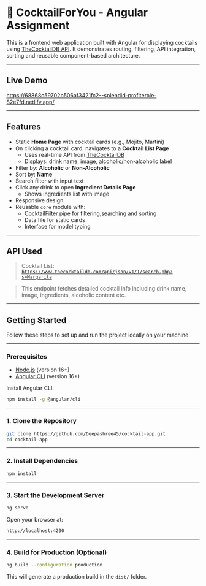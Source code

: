 # 🍹 CocktailForYou - Angular Assignment

This is a frontend web application built with Angular for displaying cocktails using [TheCocktailDB API](https://www.thecocktaildb.com/). It demonstrates routing,  filtering, API integration, sorting and reusable component-based architecture.

---

##  Live Demo

https://68868c59702b506af3421fc2--splendid-profiterole-82e7fd.netlify.app/

---

##  Features

- Static **Home Page** with cocktail cards (e.g., Mojito, Martini)
- On clicking a cocktail card, navigates to a **Cocktail List Page**
  - Uses real-time API from [TheCocktailDB](https://www.thecocktaildb.com/)
  - Displays: drink name, image, alcoholic/non-alcoholic label
- Filter by: **Alcoholic** or **Non-Alcoholic**
- Sort by: **Name**
- Search filter with input text
- Click any drink to open **Ingredient Details Page**
  - Shows ingredients list with image
- Responsive design
- Reusable `core` module with:
  - CocktailFilter pipe for filtering,searching and sorting
  - Data file for static cards
  - Interface for model typing

---

##  API Used

> Cocktail List:  
[`https://www.thecocktaildb.com/api/json/v1/1/search.php?s=Margarita`](https://www.thecocktaildb.com/api/json/v1/1/search.php?s=Margarita)

> This endpoint fetches detailed cocktail info including drink name, image, ingredients, alcoholic content etc.

---

##  Getting Started

Follow these steps to set up and run the project locally on your machine.

---

### Prerequisites

- [Node.js](https://nodejs.org/) (version 16+)
- [Angular CLI](https://angular.io/cli) (version 16+)

Install Angular CLI:

```bash
npm install -g @angular/cli
```

---

###  1. Clone the Repository

```bash
git clone https://github.com/Deepashree45/cocktail-app.git
cd cocktail-app
```

---

### 2. Install Dependencies

```bash
npm install
```

---

### 3. Start the Development Server

```bash
ng serve
```

Open your browser at:

```bash
http://localhost:4200
```

---

### 4. Build for Production (Optional)

```bash
ng build --configuration production
```

This will generate a production build in the `dist/` folder.








